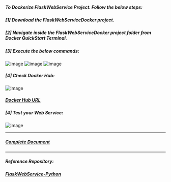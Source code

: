 ##### To Dockerize FlaskWebService Project. Follow the below steps:
##### [1] Download the FlaskWebServiceDocker project.
##### [2] Navigate inside the FlaskWebServiceDocker project folder from Docker QuickStart Terminal.
##### [3] Execute the below commands:
![image](https://user-images.githubusercontent.com/689226/49724797-2d484000-fc90-11e8-94f7-052f4b1a5710.png)
![image](https://user-images.githubusercontent.com/689226/49724798-2f120380-fc90-11e8-89b5-f6925cb6e74d.png)
![image](https://user-images.githubusercontent.com/689226/49724799-30dbc700-fc90-11e8-9932-1edbbba8172e.png)
##### [4] Check Docker Hub:
![image](https://user-images.githubusercontent.com/689226/49725174-181fe100-fc91-11e8-8900-84403a4a4b9b.png)
##### [Docker Hub URL](https://hub.docker.com/r/rahulvaish/flaskwebservicedocker/)
##### [4] Test your Web Service:
![image](https://user-images.githubusercontent.com/689226/49724802-32a58a80-fc90-11e8-8f26-14f25be3e28f.png)

<hr>

##### [Complete Document](https://github.com/rahulvaish/ReferenceDocuments/blob/master/UnderstandingDocker/StepsToDockerizeFlaskWebServiceProject.docx)

<hr>

##### Reference Repository:
##### [FlaskWebService-Python](https://github.com/rahulvaish/FlaskWebServices-Python)



